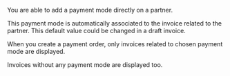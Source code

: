 You are able to add a payment mode directly on a partner.

This payment mode is automatically associated to the invoice related to
the partner. This default value could be changed in a draft invoice.

When you create a payment order, only invoices related to chosen payment
mode are displayed.

Invoices without any payment mode are displayed too.
